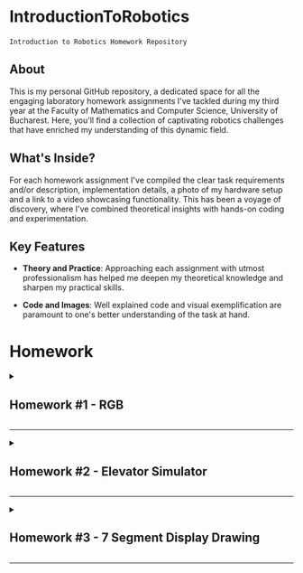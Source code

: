 # IntroductionToRobotics
    Introduction to Robotics Homework Repository

## About
This is my personal GitHub repository, a dedicated space for all the engaging laboratory homework assignments I've tackled during my third year at the Faculty of Mathematics and Computer Science, University of Bucharest. Here, you'll find a collection of captivating robotics challenges that have enriched my understanding of this dynamic field.

## What's Inside?
For each homework assignment I've compiled the clear task requirements and/or description, implementation details, a photo of my hardware setup and a link to a video showcasing functionality. This has been a voyage of discovery, where I've combined theoretical insights with hands-on coding and experimentation. 

## Key Features

- **Theory and Practice**: Approaching each assignment with utmost professionalism has helped me deepen my theoretical knowledge and sharpen my practical skills.

- **Code and Images**: Well explained code and visual exemplification are paramount to one's better understanding of the task at hand.

# Homework

<details>
<summary>

## Homework #1 - RGB

</summary><br>
This assignment focuses on controlling each channel (Red, Green, and Blue) of  an  RGB  LED  using  individual  potentiometers.

[Assignment folder](https://github.com/MariusAlexandru358/IntroductionToRobotics/tree/main/LedRGB)

### Components:
- Arduino UNO
- Breadbord
- RGB LED (1)
- Potentiometers (3)
- 330&#x2126; Resistors (3)
- Wires as needed

### Technical Task
Use a separate potentiometer for controlling each color of the RGB LED: Red, Green and Blue. The control must leverage digital electronics.

### Breakdown
This is a straightforward task. All we have to do is read the values from the potentiometers (these are analog values), map them to the 0-255 interval, and write the resulting value to the LED pin. Of course, each potentiometer corresponds to one color of the RGB LED.

### Electrical Schematic
![Electrical Circuit Scheme](https://github.com/MariusAlexandru358/IntroductionToRobotics/blob/main/LedRGB/electrical.png)

### Hardware Setup
![Setup Image](https://github.com/MariusAlexandru358/IntroductionToRobotics/blob/main/LedRGB/LedRGBsetup.jpg)

### Video showcasing functionality
<a href="https://youtu.be/jgkgB0jxtuw" target="_blank">youtube link here</a>

</details>

---

<details>
<summary>

## Homework #2 - Elevator Simulator

</summary><br>
This assignment involves simulating a 3-floor elevator control system using LEDs, buttons, and a buzzer with Arduino.

[Assignment folder](https://github.com/MariusAlexandru358/IntroductionToRobotics/tree/main/ElevatorSim)

### Components:
- Arduino UNO
- Breadbord
- Pushbuttons (At least 3 for floor calls)
- LEDs (At least 4: 3 for the floors and 1 for the elevator's operational state)
- 330&#x2126; or 220&#x2126; Resistors (4)
- Buzzer (1)
- 100&#x2126; Resistor (1)
- Wires as needed

### Technical Task
Design a control system that simulates a 3-floor elevator using the Arduino platform. Specific requirements:
- **LED Indicators:** Each of the 3 LEDs should represent one of the 3 floors. The LED corresponding to the current floor should light up.  Additionally, another LED should represent the elevator’s operational state. It should blink when the elevator is moving and remain static when stationary.
- **Buttons:** Implement 3 buttons that represent the call buttons from the 3 floors.  When pressed, the elevator should simulate movement towards the floor after a short interval (2-3 seconds).
- **Buzzer:** The buzzer should sound briefly when the elevator arrives at the desire floor (something resembling a ”cling”), when the elevator doors are closing and during movement.
- **State Change & Timers:** If the elevator is already at the desired floor, pressing the button for that floor should have no effect. Otherwise, after a button press, the elevator should ”wait for the doors to close” and then ”move” to the corresponding floor. If the elevator is in movement it should either do nothing or it should stack its decision (get to the first programmed floor, open the doors, wait, close them and then go to the next desired floor).
- **Debounce:** Implement debounce for the buttons to avoid unintentional repeated button presses.

### Breakdown
One way to implement this is by using the function millis() to get the timestamp of when a button push is confirmed by the debounce logic and then with the help of the same function we can calculate how much time has passed since that event. Let's say it takes 3 seconds for the elevator to move up a floor, then after 3000 milliseconds we simulate moving up to that floor by turning on the corresponding LED. We can apply the same logic for all the actions we must implement. 

### Electrical Schematic
![Electrical Circuit Scheme](https://github.com/MariusAlexandru358/IntroductionToRobotics/blob/main/ElevatorSim/ElevatorSimElectrical.png)

### Hardware Setup
![Setup Image](https://github.com/MariusAlexandru358/IntroductionToRobotics/blob/main/ElevatorSim/ElevatorSimSetup.jpg)

### Video showcasing functionality
<a href="https://youtu.be/h7vUpx4tfUE" target="_blank">youtube link here</a>

</details>

---

<details>
<summary>

## Homework #3 - 7 Segment Display Drawing

</summary><br>
This assignment involves using the joystick in order to control the position of the segment and ”draw” on the display. The movement between segments should be natural, meaning they should jump from the current position only to neighbors, but without passing through ”walls”.

[Assignment folder](https://github.com/MariusAlexandru358/IntroductionToRobotics/tree/main/Drawing_7SegmentDisplay)

### Components:
- Arduino UNO
- Breadbord
- 7-Segment-Display (1)
- Joystick (1)
- 330&#x2126; or 220&#x2126; Resistors (8)
- Wires as needed

### Technical Task
The initial position should be on the DP. The current position always blinks (irrespective of the fact that the segment is on or off). Use the joystick to move from one position to neighbors (see table for corresponding movement). Short pressing the button toggles the segment state from ON to OFF or from OFF to ON. Long pressing the button resets the entire display by turning all the segments OFF and moving the current position to the decimal point.

| Current segment | UP | DOWN | LEFT | RIGHT |
| --------------- | -- | ---- | ---- | ----- |
| **a**           |N/A |  g   |  f   |   b   |
| **b**           | a  |  g   |  f   |  N/A  | 
| **c**           | g  |  d   |  e   |  dp   |
| **d**           | g  | N/A  |  e   |   c   | 
| **e**           | g  |  d   | N/A  |   c   |
| **f**           | a  |  g   | N/A  |   b   | 
| **g**           | a  |  d   | N/A  |  N/A  |
| **dp**          |N/A |  N/A |  c   |  N/A  | 

### Breakdown
This assignment can be broken down into multiple simpler tasks. 
- **Input detection:** The push-button needs debouncing and to be able to also detect long pushes. For the movements on the joystick we will set thresholds it needs to pass in order to be registered.
- **Calculating the next position and moving to it**
- **Updating the blinking** of the selected LED
- **Toggling the state** of a LED or **reseting** the display and position


### Electrical Schematic
![Electrical Circuit Scheme](https://github.com/MariusAlexandru358/IntroductionToRobotics/blob/main/Drawing_7SegmentDisplay/Drawing_7SegmentDisplay_Electrical.png)

### Hardware Setup
![Setup Image](https://github.com/MariusAlexandru358/IntroductionToRobotics/blob/main/Drawing_7SegmentDisplay/Drawing_7SegmentDisplay_Setup.jpg)

### Video showcasing functionality
<a href="https://youtu.be/JfM9QyAPTl4" target="_blank">youtube link here</a>

</details>

---







